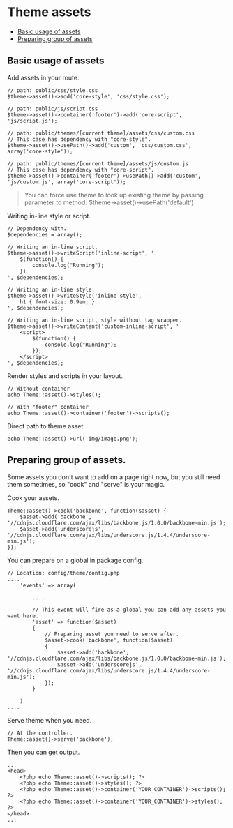 # Theme assets

- [Basic usage of assets](#basic-usage-of-assets)
- [Preparing group of assets](#preparing-group-of-assets)

<a name="basic-usage-of-assets"></a>
## Basic usage of assets

Add assets in your route.

    // path: public/css/style.css
    $theme->asset()->add('core-style', 'css/style.css');
    
    // path: public/js/script.css
    $theme->asset()->container('footer')->add('core-script', 'js/script.js');
    
    // path: public/themes/[current theme]/assets/css/custom.css
    // This case has dependency with "core-style".
    $theme->asset()->usePath()->add('custom', 'css/custom.css', array('core-style'));
    
    // path: public/themes/[current theme]/assets/js/custom.js
    // This case has dependency with "core-script".
    $theme->asset()->container('footer')->usePath()->add('custom', 'js/custom.js', array('core-script'));
    
> You can force use theme to look up existing theme by passing parameter to method:
> $theme->asset()->usePath('default')

Writing in-line style or script.


    // Dependency with.
    $dependencies = array();
    
    // Writing an in-line script.
    $theme->asset()->writeScript('inline-script', '
        $(function() {
            console.log("Running");
        })
    ', $dependencies);
    
    // Writing an in-line style.
    $theme->asset()->writeStyle('inline-style', '
        h1 { font-size: 0.9em; }
    ', $dependencies);
    
    // Writing an in-line script, style without tag wrapper.
    $theme->asset()->writeContent('custom-inline-script', '
        <script>
            $(function() {
                console.log("Running");
            });
        </script>
    ', $dependencies);

Render styles and scripts in your layout.

    // Without container
    echo Theme::asset()->styles();
    
    // With "footer" container
    echo Theme::asset()->container('footer')->scripts();

Direct path to theme asset.

    echo Theme::asset()->url('img/image.png');

<a name="preparing-group-of-assets"></a>
## Preparing group of assets.

Some assets you don't want to add on a page right now, but you still need them sometimes, so "cook" and "serve" is your magic.

Cook your assets.

    Theme::asset()->cook('backbone', function($asset) {
        $asset->add('backbone', '//cdnjs.cloudflare.com/ajax/libs/backbone.js/1.0.0/backbone-min.js');
        $asset->add('underscorejs', '//cdnjs.cloudflare.com/ajax/libs/underscore.js/1.4.4/underscore-min.js');
    });

You can prepare on a global in package config.

    // Location: config/theme/config.php
    ....
        'events' => array(
    
            ....
    
            // This event will fire as a global you can add any assets you want here.
            'asset' => function($asset)
            {
                // Preparing asset you need to serve after.
                $asset->cook('backbone', function($asset)
                {
                    $asset->add('backbone', '//cdnjs.cloudflare.com/ajax/libs/backbone.js/1.0.0/backbone-min.js');
                    $asset->add('underscorejs', '//cdnjs.cloudflare.com/ajax/libs/underscore.js/1.4.4/underscore-min.js');
                });
            }
    
        )
    ....

Serve theme when you need.

    // At the controller.
    Theme::asset()->serve('backbone');


Then you can get output.
    
    ...
    <head>
        <?php echo Theme::asset()->scripts(); ?>
        <?php echo Theme::asset()->styles(); ?>
        <?php echo Theme::asset()->container('YOUR_CONTAINER')->scripts(); ?>
        <?php echo Theme::asset()->container('YOUR_CONTAINER')->styles(); ?>
    </head>
    ...
